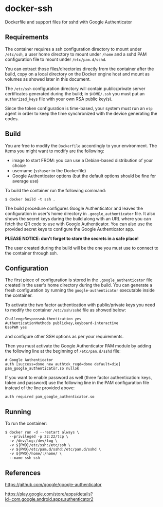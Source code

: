 # docker-ssh
Dockerfile and support files for sshd with Google Authenticator

## Requirements

The container requires a ssh configuration directory to mount under `/etc/ssh`, a user home directory to mount under `/home` and a sshd PAM configuration file to mount under `/etc/pam.d/sshd`.

You can extract those files/directories directly from the container after the build, copy on a local directory on the Docker engine host and mount as volumes as showed later in this document.

The `/etc/ssh` configuration directory will contain public/private server certificates generated during the build; in `$HOME/.ssh` you must put an `authorized_keys` file with your own RSA public key(s).

Since the token configuration is time-based, your system must run an `ntp` agent in order to keep the time synchronized with the device generating the codes.

## Build

You are free to modify the `Dockerfile` accordingly to your environment. The items you might want to modify are the following:

- image to start FROM: you can use a Debian-based distribution of your choice
- username (`sshuser` in the Dockerfile)
- Google Authenticator options (but the default options should be fine for average use)

To build the container run the following command:

```
$ docker build -t ssh .
```

The build procedure configures Google Authenticator and leaves the configuration in user's home directory in `.google_authenticator` file. It also shows the secret keys during the build along with an URL where you can fetch the QR code to use with Google Authenticator. You can also use the provided secret keys to configure the Google Authenticator app.

**PLEASE NOTICE: don't forget to store the secrets in a safe place!**

The user created during the build will be the one you must use to connect to the container through ssh.

## Configuration

The first piece of configuration is stored in the `.google_authenticator` file created in the user's home directory during the build. You can generate a fresh configuration by running the `google-authenticator` executable inside the container.

To activate the two factor authentication with public/private keys you need to modify the container `/etc/ssh/sshd` file as showed below:

```
ChallengeResponseAuthentication yes
AuthenticationMethods publickey,keyboard-interactive
UsePAM yes
```
and configure other SSH options as per your requirements.

Then you must activate the Google Authenticator PAM module by adding the following line at the beginning of `/etc/pam.d/sshd` file:

```
# Google Authenticator
auth [success=done new_authtok_reqd=done default=die] pam_google_authenticator.so nullok
```

If you want to enable password as well (three factor authentication: keys, token and password) use the following line in the PAM configuration file instead of the line provided above:

```
auth required pam_google_authenticator.so
```

## Running

To run the container:

```
$ docker run -d --restart always \
  --privileged -p 22:22/tcp \
  -v /dev/log:/dev/log \
  -v ${PWD}/etc/ssh:/etc/ssh \
  -v ${PWD}/etc/pam.d/sshd:/etc/pam.d/sshd \
  -v ${PWD}/home/:/home/ \
  --name ssh ssh
```

## References

https://github.com/google/google-authenticator

https://play.google.com/store/apps/details?id=com.google.android.apps.authenticator2